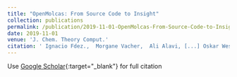 ```yaml
---
title: "OpenMolcas: From Source Code to Insight"
collection: publications
permalink: /publication/2019-11-01-OpenMolcas-From-Source-Code-to-Insight
date: 2019-11-01
venue: 'J. Chem. Theory Comput.'
citation: ' Ignacio Fdez.,  Morgane Vacher,  Ali Alavi, [...] Oskar Weser,  [...],  Roland Lindh; OpenMolcas: From Source Code to Insight.; J. Chem. Theory Comput., 2019.'
---
```

Use [Google Scholar](https://scholar.google.com/scholar?q=OpenMolcas:+From+Source+Code+to+Insight){:target="_blank"} for full citation

<!-- citation: ' Ignacio Fdez.,  Morgane Vacher,  Ali Alavi,  Celestino Angeli,  Francesco Aquilante,  Jochen Autschbach,  Jie Bao,  Sergey Bokarev,  Nikolay Bogdanov,  Rebecca Carlson,  Liviu Chibotaru,  Joel Creutzberg,  Nike Dattani,  Micka{\&quot;e}l Delcey,  Sijia Dong,  Andreas Dreuw,  Leon Freitag,  Luis Frutos,  Laura Gagliardi,  Fr{\&apos;e}d{\&apos;e}ric Gendron,  Angelo Giussani,  Leticia Gonz{\&apos;a}lez,  Gilbert Grell,  Meiyuan Guo,  Chad Hoyer,  Marcus Johansson,  Sebastian Keller,  Stefan Knecht,  Goran Kova{\v c}evi{\&apos;c},  Erik K{\&quot;a}llman,  Giovanni Li,  Marcus Lundberg,  Yingjin Ma,  Sebastian Mai,  Jo{\~a}o Malhado,  Per Malmqvist,  Philipp Marquetand,  Stefanie Mewes,  Jesper Norell,  Massimo Olivucci,  Markus Oppel,  Quan Phung,  Kristine Pierloot,  Felix Plasser,  Markus Reiher,  Andrew Sand,  Igor Schapiro,  Prachi Sharma,  Christopher Stein,  Lasse S{\o}rensen,  Donald Truhlar,  Mihkel Ugandi,  Liviu Ungur,  Alessio Valentini,  Steven Vancoillie,  Valera Veryazov,  Oskar Weser,  Tomasz Weso{\l}owski,  Per-Olof Widmark,  Sebastian Wouters,  Alexander Zech,  J. Zobel,  Roland Lindh, &quot;OpenMolcas: From Source Code to Insight.&quot; J. Chem. Theory Comput., 2019.' -->